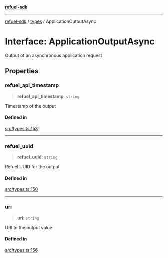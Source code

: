 [**refuel-sdk**](../../README.md)

***

[refuel-sdk](../../modules.md) / [types](../README.md) / ApplicationOutputAsync

# Interface: ApplicationOutputAsync

Output of an asynchronous application request

## Properties

### refuel\_api\_timestamp

> **refuel\_api\_timestamp**: `string`

Timestamp of the output

#### Defined in

[src/types.ts:153](https://github.com/refuel-ai/refuel-sdk/blob/6bdaa976108229093d96ed4ea0b79dde2d2eeea9/src/types.ts#L153)

***

### refuel\_uuid

> **refuel\_uuid**: `string`

Refuel UUID for the output

#### Defined in

[src/types.ts:150](https://github.com/refuel-ai/refuel-sdk/blob/6bdaa976108229093d96ed4ea0b79dde2d2eeea9/src/types.ts#L150)

***

### uri

> **uri**: `string`

URI to the output value

#### Defined in

[src/types.ts:156](https://github.com/refuel-ai/refuel-sdk/blob/6bdaa976108229093d96ed4ea0b79dde2d2eeea9/src/types.ts#L156)
